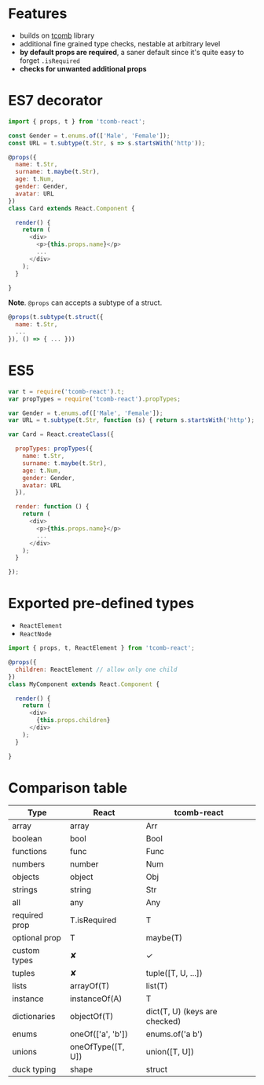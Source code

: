 # Features

- builds on [tcomb](https://github.com/gcanti/tcomb) library
- additional fine grained type checks, nestable at arbitrary level
- **by default props are required**, a saner default since it's quite easy to forget `.isRequired`
- **checks for unwanted additional props**

# ES7 decorator

```js
import { props, t } from 'tcomb-react';

const Gender = t.enums.of(['Male', 'Female']);
const URL = t.subtype(t.Str, s => s.startsWith('http'));

@props({
  name: t.Str,
  surname: t.maybe(t.Str),
  age: t.Num,
  gender: Gender,
  avatar: URL
})
class Card extends React.Component {

  render() {
    return (
      <div>
        <p>{this.props.name}</p>
        ...
      </div>
    );
  }

}
```

**Note**. `@props` can accepts a subtype of a struct.

```js
@props(t.subtype(t.struct({
  name: t.Str,
  ...  
}), () => { ... }))
```

# ES5

```js
var t = require('tcomb-react').t;
var propTypes = require('tcomb-react').propTypes;

var Gender = t.enums.of(['Male', 'Female']);
var URL = t.subtype(t.Str, function (s) { return s.startsWith('http'); });

var Card = React.createClass({

  propTypes: propTypes({
    name: t.Str,
    surname: t.maybe(t.Str),
    age: t.Num,
    gender: Gender,
    avatar: URL
  }),

  render: function () {
    return (
      <div>
        <p>{this.props.name}</p>
        ...
      </div>
    );
  }

});
```

# Exported pre-defined types

- `ReactElement`
- `ReactNode`

```js
import { props, t, ReactElement } from 'tcomb-react';

@props({
  children: ReactElement // allow only one child
})
class MyComponent extends React.Component {

  render() {
    return (
      <div>
        {this.props.children}
      </div>
    );
  }

}
```

# Comparison table

| Type | React | tcomb-react |
|------|-------|-------------|
| array | array | Arr |
| boolean | bool | Bool |
| functions | func | Func |
| numbers | number | Num |
| objects | object | Obj |
| strings | string | Str |
| all | any | Any |
| required prop | T.isRequired | T |
| optional prop | T | maybe(T) |
| custom types | ✘ | ✓ |
| tuples | ✘ | tuple([T, U, ...]) |
| lists | arrayOf(T) | list(T) |
| instance | instanceOf(A) | T |
| dictionaries | objectOf(T) | dict(T, U) (keys are checked) |
| enums | oneOf(['a', 'b']) | enums.of('a b') |
| unions | oneOfType([T, U]) | union([T, U]) |
| duck typing | shape | struct |
